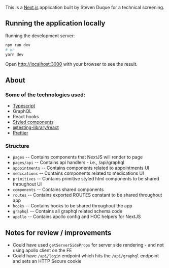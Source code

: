 This is a [Next.js](https://nextjs.org/docs) application built by Steven Duque for a technical screening. 

## Running the application locally

Running the development server:
```bash
npm run dev
# or
yarn dev
```

Open [http://localhost:3000](http://localhost:3000) with your browser to see the result.

## About

### Some of the technologies used:
- [Typescript](https://www.typescriptlang.org/)
- GraphQL
- React hooks
- [Styled components](https://styled-components.com/)
- [@testing-library/react](https://testing-library.com/docs/react-testing-library/intro)
- [Prettier](https://prettier.io/)

### Structure
- `pages`
-- Contains components that NextJS will render to page
- `pages/api`
-- Contains api handlers - i.e., /api/graphql
- `appointments`
-- Contains components related to appointments UI
- `medications`
-- Contains components related to medications UI
- `primitives`
-- Contains primitive styled html components to be shared throughout UI
- `components`
-- Contains shared components
- `routes`
-- Contains exported ROUTES constant to be shared throughout app
- `hooks`
-- Contains hooks to be shared throughout the app
- `graphql`
-- Contains all graphql related schema code
- `apollo`
-- Contains apollo config and HOC helpers for NextJS

## Notes for review / improvements
- Could have used `getServerSideProps` for server side rendering - and not using apollo client on the FE
- Could have `/api/login` endpoint which hits the `/api/graphql` endpoint and sets an HTTP Secure cookie
